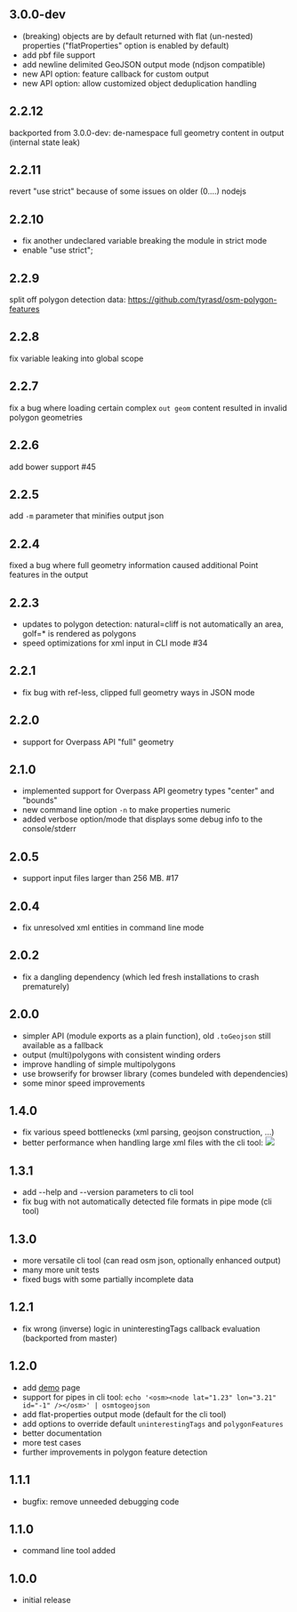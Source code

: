 3.0.0-dev
---------
* (breaking) objects are by default returned with flat (un-nested) properties ("flatProperties" option is enabled by default)
* add pbf file support
* add newline delimited GeoJSON output mode (ndjson compatible)
* new API option: feature callback for custom output
* new API option: allow customized object deduplication handling

2.2.12
------
backported from 3.0.0-dev: de-namespace full geometry content in output (internal state leak)

2.2.11
------
revert "use strict" because of some issues on older (0.…) nodejs

2.2.10
------
* fix another undeclared variable breaking the module in strict mode
* enable "use strict";

2.2.9
-----
split off polygon detection data: https://github.com/tyrasd/osm-polygon-features

2.2.8
-----
fix variable leaking into global scope

2.2.7
-----
fix a bug where loading certain complex `out geom` content resulted in invalid polygon geometries

2.2.6
-----
add bower support #45

2.2.5
-----
add `-m` parameter that minifies output json

2.2.4
-----
fixed a bug where full geometry information caused additional Point features in the output

2.2.3
-----
* updates to polygon detection: natural=cliff is not automatically an area, golf=* is rendered as polygons
* speed optimizations for xml input in CLI mode #34

2.2.1
-----
* fix bug with ref-less, clipped full geometry ways in JSON mode

2.2.0
-----
* support for Overpass API "full" geometry

2.1.0
-----
* implemented support for Overpass API geometry types "center" and "bounds"
* new command line option `-n` to make properties numeric
* added verbose option/mode that displays some debug info to the console/stderr

2.0.5
-----
* support input files larger than 256 MB. #17

2.0.4
-----
* fix unresolved xml entities in command line mode

2.0.2
-----
* fix a dangling dependency (which led fresh installations to crash prematurely)

2.0.0
-----
* simpler API (module exports as a plain function), old `.toGeojson` still available as a fallback
* output (multi)polygons with consistent winding orders
* improve handling of simple multipolygons
* use browserify for browser library (comes bundeled with dependencies)
* some minor speed improvements

1.4.0
-----
* fix various speed bottlenecks (xml parsing, geojson construction, …)
* better performance when handling large xml files with the cli tool: ![](https://f.cloud.github.com/assets/1927298/1461813/4a1ce53e-44ce-11e3-9a96-d600eb3aba9b.png)

1.3.1
-----
* add --help and --version parameters to cli tool
* fix bug with not automatically detected file formats in pipe mode (cli tool)

1.3.0
-----
* more versatile cli tool (can read osm json, optionally enhanced output)
* many more unit tests
* fixed bugs with some partially incomplete data

1.2.1
-----
* fix wrong (inverse) logic in uninterestingTags callback evaluation (backported from master)

1.2.0
-----
* add [demo](http://tyrasd.github.io/osmtogeojson/) page
* support for pipes in cli tool: `echo '<osm><node lat="1.23" lon="3.21" id="-1" /></osm>' | osmtogeojson`
* add flat-properties output mode (default for the cli tool)
* add options to override default `uninterestingTags` and `polygonFeatures`
* better documentation
* more test cases
* further improvements in polygon feature detection

1.1.1
-----
* bugfix: remove unneeded debugging code

1.1.0
-----
* command line tool added

1.0.0
-----
* initial release
